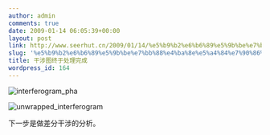 ```yaml
---
author: admin
comments: true
date: 2009-01-14 06:05:39+00:00
layout: post
link: http://www.seerhut.cn/2009/01/14/%e5%b9%b2%e6%b6%89%e5%9b%be%e7%bb%88%e4%ba%8e%e5%a4%84%e7%90%86%e5%ae%8c%e6%88%90/
slug: '%e5%b9%b2%e6%b6%89%e5%9b%be%e7%bb%88%e4%ba%8e%e5%a4%84%e7%90%86%e5%ae%8c%e6%88%90'
title: 干涉图终于处理完成
wordpress_id: 164
---
```


![interferogram_pha](http://blog.seerhut.cn/wp-content/uploads/2009/01/interferogram_pha.png)

![unwrapped_interferogram](http://blog.seerhut.cn/wp-content/uploads/2009/01/unwrapped_interferogram.png)

下一步是做差分干涉的分析。

